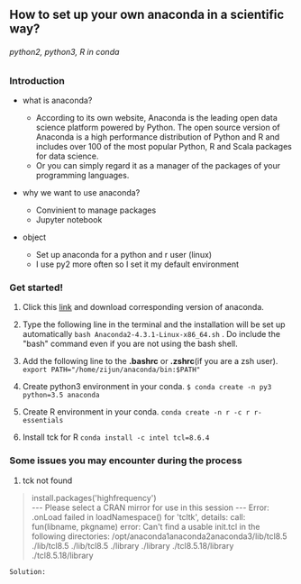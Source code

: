 ## How to set up your own anaconda in a scientific way?

###### python2, python3, R in conda

### Introduction

* what is anaconda?

  - According to its own website, Anaconda is the leading open data science platform powered by Python. The open source version of Anaconda is a high performance distribution of Python and R and includes over 100 of the most popular Python, R and Scala packages for data science.
  - Or you can simply regard it as a manager of the packages of your programming languages.

* why we want to use anaconda?

  - Convinient to manage packages
  - Jupyter notebook
 
* object
  - Set up anaconda for a python and r user (linux)
  - I use py2 more often so I set it my default environment

### Get started!

1. Click this [link](https://www.continuum.io/downloads) and download corresponding version of anaconda. 

2. Type the following line in the terminal and the installation will be set up automatically
        ```bash Anaconda2-4.3.1-Linux-x86_64.sh``` . 
    Do include the "bash" command even if you are not using the bash shell.

3. Add the following line to the **.bashrc** or **.zshrc**(if you are a zsh user).
        ```export PATH="/home/zijun/anaconda/bin:$PATH"```

4. Create python3 environment in your conda. 
        ```$ conda create -n py3 python=3.5 anaconda```

5. Create R environment in your conda.
        ```conda create -n r -c r r-essentials```
        
6. Install tck for R
        ```conda install -c intel tcl=8.6.4```

### Some issues you may encounter during the process
1. tck not found
> install.packages('highfrequency')  
--- Please select a CRAN mirror for use in this session ---
Error: .onLoad failed in loadNamespace() for 'tcltk', details:
call: fun(libname, pkgname)
error: Can't find a usable init.tcl in the following directories: 
/opt/anaconda1anaconda2anaconda3/lib/tcl8.5 ./lib/tcl8.5 ./lib/tcl8.5 ./library ./library ./tcl8.5.18/library ./tcl8.5.18/library

    Solution: 


